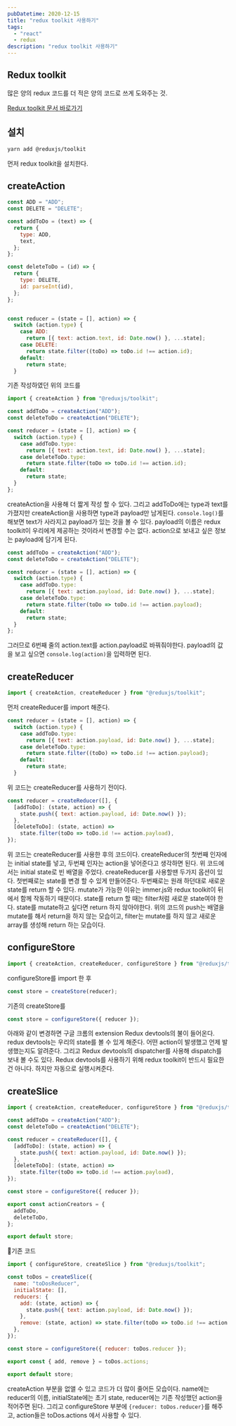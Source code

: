 ```yaml
---
pubDatetime: 2020-12-15
title: "redux toolkit 사용하기"
tags:
  - "react"
  - redux
description: "redux toolkit 사용하기"
---
```


## Redux toolkit

많은 양의 redux 코드를 더 적은 양의 코드로 쓰게 도와주는 것.

[Redux toolkit 문서 바로가기](https://redux-toolkit.js.org/introduction/quick-start)

## 설치

```sh
yarn add @reduxjs/toolkit
```

먼저 redux toolkit을 설치한다.

## createAction

```js
const ADD = "ADD";
const DELETE = "DELETE";

const addToDo = (text) => {
  return {
    type: ADD,
    text,
  };
};

const deleteToDo = (id) => {
  return {
    type: DELETE,
    id: parseInt(id),
  };
};


const reducer = (state = [], action) => {
  switch (action.type) {
    case ADD:
      return [{ text: action.text, id: Date.now() }, ...state];
    case DELETE:
      return state.filter((toDo) => toDo.id !== action.id);
    default:
      return state;
  }
```

기존 작성하였던 위의 코드를

```js
import { createAction } from "@reduxjs/toolkit";

const addToDo = createAction("ADD");
const deleteToDo = createAction("DELETE");

const reducer = (state = [], action) => {
  switch (action.type) {
    case addToDo.type:
      return [{ text: action.text, id: Date.now() }, ...state];
    case deleteToDo.type:
      return state.filter(toDo => toDo.id !== action.id);
    default:
      return state;
  }
};
```

createAction을 사용해 더 짧게 작성 할 수 있다.
그리고 addToDo에는 type과 text를 가졌지만 createAction을 사용하면 type과 payload만 남게된다.
`console.log()`를 해보면 text가 사라지고 payload가 있는 것을 볼 수 있다.
payload의 이름은 redux toolkit이 우리에게 제공하는 것이라서 변경할 수는 없다.
action으로 보내고 싶은 정보는 payload에 담기게 된다.

```js
const addToDo = createAction("ADD");
const deleteToDo = createAction("DELETE");

const reducer = (state = [], action) => {
  switch (action.type) {
    case addToDo.type:
      return [{ text: action.payload, id: Date.now() }, ...state];
    case deleteToDo.type:
      return state.filter(toDo => toDo.id !== action.payload);
    default:
      return state;
  }
};
```

그러므로 6번째 줄의 action.text를 action.payload로 바꿔줘야한다.
payload의 값을 보고 싶으면 `console.log(action)`을 입력하면 된다.

## createReducer

```js
import { createAction, createReducer } from "@reduxjs/toolkit";
```

먼저 createReducer를 import 해준다.

```js
const reducer = (state = [], action) => {
  switch (action.type) {
    case addToDo.type:
      return [{ text: action.payload, id: Date.now() }, ...state];
    case deleteToDo.type:
      return state.filter((toDo) => toDo.id !== action.payload);
    default:
      return state;
  }
```

위 코드는 createReducer를 사용하기 전이다.

```js
const reducer = createReducer([], {
  [addToDo]: (state, action) => {
    state.push({ text: action.payload, id: Date.now() });
  },
  [deleteToDo]: (state, action) =>
    state.filter(toDo => toDo.id !== action.payload),
});
```

위 코드는 createReducer를 사용한 후의 코드이다.
createReducer의 첫번째 인자에는 initial state를 넣고, 두번째 인자는 action을 넣어준다고 생각하면 된다.
위 코드에서는 initial state로 빈 배열을 주었다.
createReducer를 사용할땐 두가지 옵션이 있다.
첫번째로는 state를 변경 할 수 있게 만들어준다.
두번째로는 원래 하던대로 새로운 state를 return 할 수 있다.
mutate가 가능한 이유는 immer.js와 redux toolkit이 뒤에서 함께 작동하기 때문이다.
state를 return 할 때는 filter처럼 새로운 state여야 한다.
state를 mutate하고 싶다면 return 하지 않아야한다.
위의 코드의 push는 배열을 mutate를 해서 return을 하지 않는 모습이고, filter는 mutate를 하지 않고 새로운 array를 생성해 return 하는 모습이다.

## configureStore

```js
import { createAction, createReducer, configureStore } from "@reduxjs/toolkit";
```

configureStore를 import 한 후

```js
const store = createStore(reducer);
```

기존의 createStore를

```js
const store = configureStore({ reducer });
```

아래와 같이 변경하면 구글 크롬의 extension Redux devtools의 불이 들어온다.
redux devtools는 우리의 state를 볼 수 있게 해준다.
어떤 action이 발생했고 언제 발생했는지도 알려준다.
그리고 Redux devtools의 dispatcher를 사용해 dispatch를 보내 볼 수도 있다.
Redux devtools를 사용하기 위해 redux toolkit이 반드시 필요한건 아니다. 하지만 자동으로 실행시켜준다.

## createSlice

```js
import { createAction, createReducer, configureStore } from "@reduxjs/toolkit";

const addToDo = createAction("ADD");
const deleteToDo = createAction("DELETE");

const reducer = createReducer([], {
  [addToDo]: (state, action) => {
    state.push({ text: action.payload, id: Date.now() });
  },
  [deleteToDo]: (state, action) =>
    state.filter(toDo => toDo.id !== action.payload),
});

const store = configureStore({ reducer });

export const actionCreators = {
  addToDo,
  deleteToDo,
};

export default store;
```

🔺기존 코드

```js
import { configureStore, createSlice } from "@reduxjs/toolkit";

const toDos = createSlice({
  name: "toDosReducer",
  initialState: [],
  reducers: {
    add: (state, action) => {
      state.push({ text: action.payload, id: Date.now() });
    },
    remove: (state, action) => state.filter(toDo => toDo.id !== action.payload),
  },
});

const store = configureStore({ reducer: toDos.reducer });

export const { add, remove } = toDos.actions;

export default store;
```

createAction 부분을 없앨 수 있고 코드가 더 많이 줄어든 모습이다.
name에는 reducer의 이름, initialState에는 초기 state, reducer에는 기존 작성했던 action을 적어주면 된다.
그리고 configureStore 부분에 `{reducer: toDos.reducer}`를 해주고,
action들은 toDos.actions 에서 사용할 수 있다.
